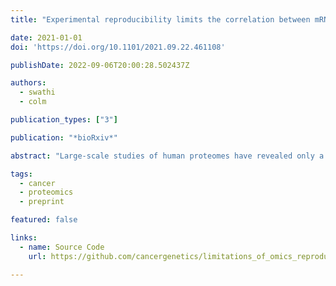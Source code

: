 ```yaml
---
title: "Experimental reproducibility limits the correlation between mRNA and protein abundances in tumour proteomic profiles"

date: 2021-01-01
doi: 'https://doi.org/10.1101/2021.09.22.461108'

publishDate: 2022-09-06T20:00:28.502437Z

authors:
  - swathi
  - colm

publication_types: ["3"]

publication: "*bioRxiv*"

abstract: "Large-scale studies of human proteomes have revealed only a moderate correlation between mRNA and protein abundances. It is unclear to what extent this moderate correlation reflects post-transcriptional regulation and to what extent it reflects measurement error. Here, by analysing replicate profiles of tumours and cell lines, we show that there is considerable variation in the reproducibility of measurements of transcripts and proteins from individual genes. Proteins with more reproducible measurements tend to have higher mRNA-protein correlation, suggesting that measurement reproducibility accounts for a substantial fraction of the unexplained variation between mRNA and protein abundances. The reproducibility of individual proteins is somewhat consistent across studies and we exploit this to develop an aggregate reproducibility score that explains a substantial amount of the variation in mRNA-protein correlation across multiple studies. Finally, we show that pathways previously reported to have higher-than-average mRNA-protein correlation may simply contain members that can be more reproducibly quantified."

tags:
  - cancer
  - proteomics
  - preprint

featured: false

links:
  - name: Source Code
    url: https://github.com/cancergenetics/limitations_of_omics_reproducibility

---
```


